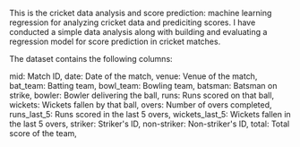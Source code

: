 This is the cricket data analysis and score prediction: machine learning regression for analyzing cricket data and prediciting scores.
I have conducted a simple data analysis along with building and evaluating a regression model for score prediction in cricket matches.


The dataset contains the following columns:

mid: Match ID,
date: Date of the match,
venue: Venue of the match,
bat_team: Batting team,
bowl_team: Bowling team,
batsman: Batsman on strike,
bowler: Bowler delivering the ball,
runs: Runs scored on that ball,
wickets: Wickets fallen by that ball,
overs: Number of overs completed,
runs_last_5: Runs scored in the last 5 overs,
wickets_last_5: Wickets fallen in the last 5 overs,
striker: Striker's ID,
non-striker: Non-striker's ID,
total: Total score of the team,
